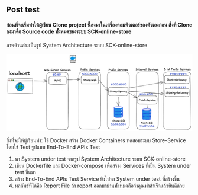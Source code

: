 ## Post test

#### ก่อนที่จะเริ่มทำให้ผู้เรียน Clone project นี้ลงมาในเครื่องคอมพิวเตอร์ของตัวเองก่อน สิ่งที่ Clone ลงมาคือ Source code ทั้งหมดของระบบ SCK-online-store

ภาพด้านล่างเป็นรูป System Architecture ระบบ SCK-online-store

![alt text](./design/architecture.png)

สิ่งที่จะให้ผู้เรียนทำ: ใช้ Docker สร้าง Docker Containers ทดสอบระบบ Store-Service โดยใช้ Test รูปแบบ End-To-End APIs Test

1. หา System under test จากรูป System Architecture ระบบ SCK-online-store
2. เขียน Dockerfile และ Docker-compose เพื่อสร้าง Services ที่เป็น System under test ขึ้นมา
3. สร้าง End-To-End APIs Test Service ยิงไปหา System under test ที่สร้างขึ้น
4. ผลลัพธ์ที่ได้คือ Report File <ins>ถ้า report ออกมาผ่านทั้งหมดถือว่าคุณทำสำเร็จแล้วยินดีด้วย</ins>

